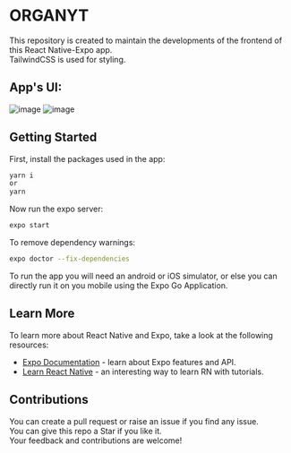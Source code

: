 # ORGANYT

This repository is created to maintain the developments of the frontend of this React Native-Expo app.<br>
TailwindCSS is used for styling.

## App's UI:
![image](https://user-images.githubusercontent.com/36597494/212535711-2c2bc8a6-92ab-43e9-89da-65b60dc7306c.png)
![image](https://user-images.githubusercontent.com/36597494/212535746-64f996ae-364f-481b-9d0d-46efb634f8cf.png)

## Getting Started

First, install the packages used in the app:

```bash
yarn i
or
yarn
```
Now run the expo server:

```bash
expo start
```

To remove dependency warnings:

```bash
expo doctor --fix-dependencies
```

To run the app you will need an android or iOS simulator, or else you can directly run it on you mobile using the Expo Go Application.

## Learn More

To learn more about React Native and Expo, take a look at the following resources:

- [Expo Documentation](https://docs.expo.dev/) - learn about Expo features and API.
- [Learn React Native](https://reactnative.dev/docs/getting-started) - an interesting way to learn RN with tutorials.

## Contributions

You can create a pull request or raise an issue if you find any issue.<br>
You can give this repo a Star if you like it.<br>
Your feedback and contributions are welcome!<br>
